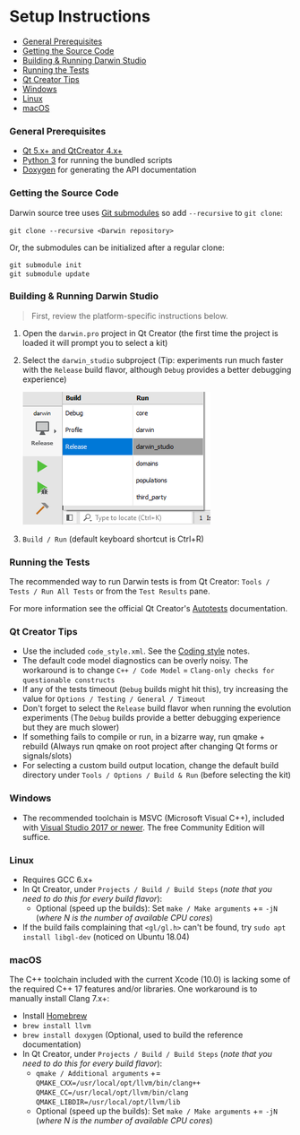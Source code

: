 
# Setup Instructions

- [General Prerequisites](#general-prerequisites)
- [Getting the Source Code](#getting-the-source-code)
- [Building & Running Darwin Studio](#building--running-darwin-studio)
- [Running the Tests](#running-the-tests)
- [Qt Creator Tips](#qt-creator-tips)
- [Windows](#windows)
- [Linux](#linux)
- [macOS](#macos)

### General Prerequisites

- [Qt 5.x+ and QtCreator 4.x+][3]
- [Python 3][4] for running the bundled scripts
- [Doxygen][1] for generating the API documentation

### Getting the Source Code

Darwin source tree uses [Git submodules][5] so add `--recursive` to `git clone`:

`git clone --recursive <Darwin repository>`

Or, the submodules can be initialized after a regular clone:

```
git submodule init
git submodule update
```

### Building & Running Darwin Studio

> First, review the platform-specific instructions below.

1. Open the `darwin.pro` project in Qt Creator (the first time the project is loaded it
    will prompt you to select a kit)

2. Select the `darwin_studio` subproject (Tip: experiments run much faster with the
    `Release` build flavor, although `Debug` provides a better debugging experience)

    ![Select Project](images/qtcreator_select_project.png)

3. `Build / Run` (default keyboard shortcut is Ctrl+R)

### Running the Tests

The recommended way to run Darwin tests is from Qt Creator:
`Tools / Tests / Run All Tests` or from the `Test Results` pane.

For more information see the official Qt Creator's [Autotests][7] documentation.

### Qt Creator Tips

- Use the included `code_style.xml`. See the [Coding style](coding_style.md) notes.
- The default code model diagnostics can be overly noisy. The workaround is to change
    `C++ / Code Model` = `Clang-only checks for questionable constructs`
- If any of the tests timeout (`Debug` builds might hit this), try increasing the value
    for `Options / Testing / General / Timeout`
- Don't forget to select the `Release` build flavor when running the evolution experiments
    (The `Debug` builds provide a better debugging experience but they are much slower)
- If something fails to compile or run, in a bizarre way, run qmake + rebuild
    (Always run qmake on root project after changing Qt forms or signals/slots)
- For selecting a custom build output location, change the default build
    directory under `Tools / Options / Build & Run` (before selecting the kit)

### Windows

- The recommended toolchain is MSVC (Microsoft Visual C++), included with
    [Visual Studio 2017 or newer][2]. The free Community Edition will suffice.

### Linux

- Requires GCC 6.x+ 
- In Qt Creator, under `Projects / Build / Build Steps` (_note that you need to do this
    for every build flavor_):
    - Optional (speed up the builds): Set `make / Make arguments` += `-jN`
        (_where N is the number of available CPU cores_)
- If the build fails complaining that `<gl/gl.h>` can't be found, try
    `sudo apt install libgl-dev` (noticed on Ubuntu 18.04)

### macOS

The C++ toolchain included with the current Xcode (10.0) is lacking some of the required 
C++ 17 features and/or libraries. One workaround is to manually install Clang 7.x+:

- Install [Homebrew][6]
- `brew install llvm`
- `brew install doxygen` (Optional, used to build the reference documentation)
- In Qt Creator, under `Projects / Build / Build Steps` (_note that you need to do this
    for every build flavor_):
    - `qmake / Additional arguments` +=  
        `QMAKE_CXX=/usr/local/opt/llvm/bin/clang++`
        `QMAKE_CC=/usr/local/opt/llvm/bin/clang`
        `QMAKE_LIBDIR=/usr/local/opt/llvm/lib`
    - Optional (speed up the builds): Set `make / Make arguments` += `-jN`
        (_where N is the number of available CPU cores_)

[1]: http://www.doxygen.nl
[2]: https://visualstudio.microsoft.com
[3]: https://www.qt.io/download
[4]: https://www.python.org
[5]: https://git-scm.com/book/en/v2/Git-Tools-Submodules
[6]: https://brew.sh
[7]: http://doc.qt.io/qtcreator/creator-autotest.html
